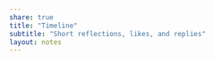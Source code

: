 ```yaml
---
share: true
title: "Timeline"
subtitle: "Short reflections, likes, and replies"
layout: notes
---
```


